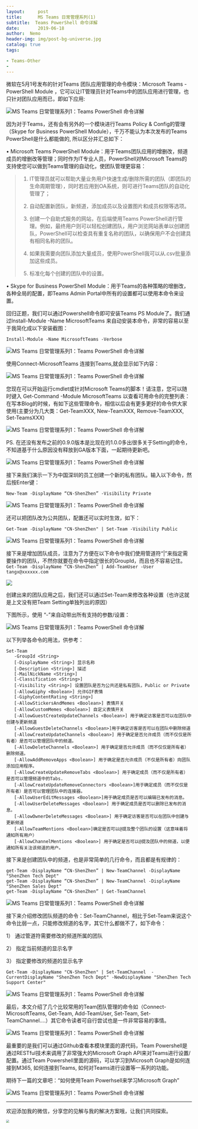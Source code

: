 ```yaml
---
layout:     post
title:      MS Teams 日常管理系列(1)
subtitle:  Teams PowerShell 命令详解
date:       2019-06-18
author:  Nemo
header-img: img/post-bg-universe.jpg
catalog: true
tags:

- Teams-Other
- 
---
```




微软在5月1号发布的针对Teams 团队应用管理的命令模块：Microsoft Teams - PowerShell Module ，它可以让IT管理员针对Teams中的团队应用进行管理，也只针对团队应用而已，即如下应用:

![MS Teams 日常管理系列1：Teams PowerShell 命令详解](https://cdn.jsdelivr.net/gh/tangx007/tangx007.github.io/img/r11111c567e1df56b770ec7739c41a00c4acc7.png)

因为对于Teams，还有会有另外的一个模块进行Teams Policy & Config的管理（Skype for  Business PowerShell Module），千万不能认为本次发布的Teams PowerShell是什么都能做的,  所以区分并汇总如下：

•   Microsoft Teams PowerShell  Module：用于Teams团队应用的增删改，频道成员的增删改等管理；同时作为IT专业人员，PowerShell对Microsoft  Teams的支持使您可以做到Teams管理的自动化，使团队管理更容易：

> 1)  IT管理员就可以帮助大量业务用户快速生成/删除所需的团队（即团队的生命周期管理），同时若应用到OA系统，则可进行Teams团队的自动化管理了；
>
> 2)  自动配置新团队，新频道，添加成员以及设置图片和成员权限等选项。
>
> 3)  创建一个自助式服务的网站，在后端使用Teams PowerShell进行管理。例如，最终用户则可以轻松创建团队，用户浏览网站表单以创建团队，PowerShell可以检查具有重复名称的团队，以确保用户不会创建具有相同名称的团队。
>
> 4)  如果我需要向团队添加大量成员，使用PowerShell我可以从.csv批量添加这些成员。
>
> 5)  标准化每个创建的团队中的设置。

•   Skype for Business PowerShell Module：用于Teams的各种策略的增删改，各种全局的配置，即Teams Admin Portal中所有的设置都可以使用本命令来设置。

回归正题，我们可以通过Powershell命令即可安装Teams PS Module了。我们通过Install-Module -Name MicrosoftTeams 来自动安装本命令，非常的容易以至于我简化成以下安装截图：

```
Install-Module -Name MicrosoftTeams -Verbose
```

![MS Teams 日常管理系列1：Teams PowerShell 命令详解](https://cdn.jsdelivr.net/gh/tangx007/tangx007.github.io/img/r222221692e7560414d18886d1daaf46258171.png)

使用Connect-MicrosoftTeams 连接到Teams,就会显示如下内容：

![MS Teams 日常管理系列1：Teams PowerShell 命令详解](https://cdn.jsdelivr.net/gh/tangx007/tangx007.github.io/img/r333338d18fa487f15cff4b14b9d111b4ae5f8.png)

您现在可以开始运行cmdlet或针对Microsoft Teams的脚本！请注意，您可以随时键入 Get-Command -Module MicrosoftTeams 以查看可用命令的完整列表：
在写本Blog的时候，有如下这些管理命令，相信以后会有更多更好的命令供大家使用(主要分为几大类：Get-TeamXXX, New-TeamXXX, Remove-TeamXXX, Set-TeamsXXX)

![MS Teams 日常管理系列1：Teams PowerShell 命令详解](https://cdn.jsdelivr.net/gh/tangx007/tangx007.github.io/img/r444446a68c5467c6d2f96d1cfbf65a1018378.png)

PS. 在还没有发布之前的0.9.0版本是比现在的1.0.0多出很多关于Setting的命令，不知道基于什么原因没有释放到GA版本下面，一起期待更新吧。

![MS Teams 日常管理系列1：Teams PowerShell 命令详解](https://cdn.jsdelivr.net/gh/tangx007/tangx007.github.io/img/r55555b5304b836c292326acf24dd40a6701ad.png)

接下来我们演示一下为中国深圳的员工创建一个新的私有团队。输入以下命令，然后按Enter键：

```
New-Team -DisplayName “CN-ShenZhen” -Visibility Private
```

![MS Teams 日常管理系列1：Teams PowerShell 命令详解](https://cdn.jsdelivr.net/gh/tangx007/tangx007.github.io/img/r66666f79a228728b63cb13f769bf7650bd6b6.png)

还可以把团队改为公共团队，配置还可以实时生效，如下：

```
Get-Team -DisplayName "CN-ShenZhen" | Set-Team -Visibility Public
```

![MS Teams 日常管理系列1：Teams PowerShell 命令详解](https://cdn.jsdelivr.net/gh/tangx007/tangx007.github.io/img/r77777b185f76d617729317c515345bee0e2cb.png)

接下来是增加团队成员，注意为了方便在以下命令中我们使用管道符“|”来指定需要操作的团队，不然你就要在命令中指定很长的GroupId，而且也不容易记住。
`Get-Team -DisplayName “CN-ShenZhen” | Add-TeamUser -User tangx@xxxxxx.com`

![](https://cdn.jsdelivr.net/gh/tangx007/tangx007.github.io/img/329ca999dbde0750addd80ab1f8a2e3c.png)

创建出来的团队应用之后，我们还可以通过Set-Team来修改各种设置（也许这就是上文没有把Team Setting单独列出的原因）

下图所示，使用 “-”来自动带出所有支持的参数/设置：

![MS Teams 日常管理系列1：Teams PowerShell 命令详解](https://cdn.jsdelivr.net/gh/tangx007/tangx007.github.io/img/r999999a9b94dbeb64af5e931b1f34aa913b0e8.png)

以下列举各命令的用法，供参考：

```
Set-Team
   -GroupId <String>
   [-DisplayName <String>] 显示名称
   [-Description <String>] 描述
   [-MailNickName <String>] 
   [-Classification <String>]
   [-Visibility <String>] 设置团队是否为公共还是私有团队，Public or Private
   [-AllowGiphy <Boolean>] 允许GIF表情
   [-GiphyContentRating <String>]
   [-AllowStickersAndMemes <Boolean>] 表情开关
   [-AllowCustomMemes <Boolean>] 自定义表情开关
   [-AllowGuestCreateUpdateChannels <Boolean>] 用于确定访客是否可以在团队中创建与更新频道
   [-AllowGuestDeleteChannels <Boolean>]用于确定访客是否可以在团队中删除频道
   [-AllowCreateUpdateChannels <Boolean>] 用于确定是否允许成员（而不仅仅是所有者）是否可以管理团队中的频道。
   [-AllowDeleteChannels <Boolean>] 用于确定是否允许成员（而不仅仅是所有者）删除频道。
   [-AllowAddRemoveApps <Boolean>] 用于确定是否允许成员（不仅是所有者）向团队添加应用程序。
   [-AllowCreateUpdateRemoveTabs <Boolean>] 用于确定成员（而不仅是所有者）是否可以管理频道中的Tabs.
   [-AllowCreateUpdateRemoveConnectors <Boolean>]用于确定成员（而不仅仅是所有者）是否可以管理团队中的连接器。
   [-AllowUserEditMessages <Boolean>]用于确定成员是否可以编辑已发布的消息。
   [-AllowUserDeleteMessages <Boolean>] 用于确定成员是否可以删除已发布的消息。
   [-AllowOwnerDeleteMessages <Boolean>] 用于确定访客是否可以在团队中创建与更新频道
   [-AllowTeamMentions <Boolean>]确定是否可以@提及整个团队的设置（这意味着将通知所有用户）
   [-AllowChannelMentions <Boolean>] 用于确定是否可以@提及团队中的频道，以便通知所有关注该频道的用户。
```

接下来是创建团队中的频道，也是非常简单的几行命令，而且都是有规律的：

```
get-Team -DisplayName “CN-ShenZhen” | New-TeamChannel -DisplayName "ShenZhen Tech Dept"
get-Team -DisplayName “CN-ShenZhen” | New-TeamChannel -DisplayName "ShenZhen Sales Dept"
get-Team -DisplayName “CN-ShenZhen” | Get-TeamChannel
```

![MS Teams 日常管理系列1：Teams PowerShell 命令详解](https://cdn.jsdelivr.net/gh/tangx007/tangx007.github.io/img/r-10bd5f9115577f6d5f4272eeb315abd94b.png)

接下来介绍修改团队频道的命令：Set-TeamChannel，相比于Set-Team来说这个命令比弱一点，只能修改频道的名字，其它什么都做不了，如下命令：

1）  通过管道符需要修改的频道所属的团队

2）  指定当前频道的显示名字

3）  指定要修改的频道的显示名字

```
Get-Team -DisplayName "CN-ShenZhen" | Set-TeamChannel  -CurrentDisplayName "ShenZhen Tech Dept" -NewDisplayName "ShenZhen Tech  Support Center"
```

![MS Teams 日常管理系列1：Teams PowerShell 命令详解](https://cdn.jsdelivr.net/gh/tangx007/tangx007.github.io/img/r-11271e16824162f5d8f501ff8e565bd5ec.png)

最后，本文介绍了几个比较常用的Team团队管理的命令如（Connect-MicrosoftTeams, Get-Team, Add-TeamUser, Set-Team, Set-TeamChannel….）其它命令读者可自行尝试也是一件非常容易的事情。

![MS Teams 日常管理系列1：Teams PowerShell 命令详解](https://cdn.jsdelivr.net/gh/tangx007/tangx007.github.io/img/r-1230c6ea1a63fe18bee874e4530bb9ccdb.png)

最重要的是我们可以通过Github查看本模块里面的源代码，Team  Powershell是通过RESTful技术来调用了非常强大的Microsoft Graph API来对Teams进行设置/配置。通过Team  Powershell里面的源码，可以学习到Microsoft Graph是如何连接到M365, 如何连接到Teams,  如何对Teams进行设置等一系列的功能。

期待下一篇的文章吧：“如何使用Team Powerhsell来学习Microsoft Graph”

![MS Teams 日常管理系列1：Teams PowerShell 命令详解](https://cdn.jsdelivr.net/gh/tangx007/tangx007.github.io/img/r-135c991244421c507cd46227fcd97ae172.png)

------

欢迎添加我的微信，分享您的见解与我的解决方案哦，让我们共同探索。

<img src="https://cdn.jsdelivr.net/gh/tangx007/tangx007.github.io/img/nemo-qrcode.jpg" style="zoom:50%;" />